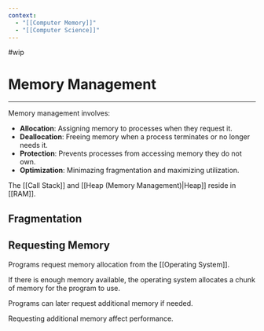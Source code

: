 ```yaml
---
context:
  - "[[Computer Memory]]"
  - "[[Computer Science]]"
---
```


#wip

# Memory Management

---

Memory management involves:

- **Allocation**: Assigning memory to processes when they request it.
- **Deallocation**: Freeing memory when a process terminates or no longer needs it.
- **Protection**: Prevents processes from accessing memory they do not own.
- **Optimization**: Minimazing fragmentation and maximizing utilization.

The [[Call Stack]] and [[Heap (Memory Management)|Heap]] reside in [[RAM]].

## Fragmentation

## Requesting Memory

Programs request memory allocation from the [[Operating System]].

If there is enough memory available, the operating system allocates a chunk of memory for the program to use.

Programs can later request additional memory if needed.

Requesting additional memory affect performance.
